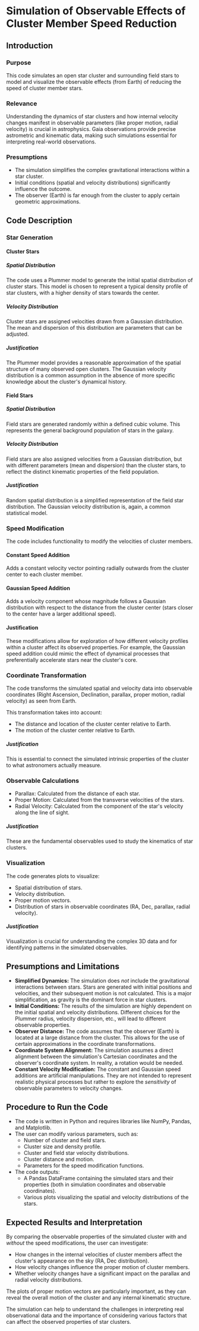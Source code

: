 # Simulation of Observable Effects of Cluster Member Speed Reduction

## Introduction

### Purpose

This code simulates an open star cluster and surrounding field stars to model and visualize the observable effects (from Earth) of reducing the speed of cluster member stars.

### Relevance

Understanding the dynamics of star clusters and how internal velocity changes manifest in observable parameters (like proper motion, radial velocity) is crucial in astrophysics. Gaia observations provide precise astrometric and kinematic data, making such simulations essential for interpreting real-world observations.

### Presumptions

* The simulation simplifies the complex gravitational interactions within a star cluster.
* Initial conditions (spatial and velocity distributions) significantly influence the outcome.
* The observer (Earth) is far enough from the cluster to apply certain geometric approximations.

## Code Description

### Star Generation

#### Cluster Stars

##### Spatial Distribution

The code uses a Plummer model to generate the initial spatial distribution of cluster stars. This model is chosen to represent a typical density profile of star clusters, with a higher density of stars towards the center.

##### Velocity Distribution

Cluster stars are assigned velocities drawn from a Gaussian distribution. The mean and dispersion of this distribution are parameters that can be adjusted.

##### Justification

The Plummer model provides a reasonable approximation of the spatial structure of many observed open clusters. The Gaussian velocity distribution is a common assumption in the absence of more specific knowledge about the cluster's dynamical history.

#### Field Stars

##### Spatial Distribution

Field stars are generated randomly within a defined cubic volume. This represents the general background population of stars in the galaxy.

##### Velocity Distribution

Field stars are also assigned velocities from a Gaussian distribution, but with different parameters (mean and dispersion) than the cluster stars, to reflect the distinct kinematic properties of the field population.

##### Justification

Random spatial distribution is a simplified representation of the field star distribution. The Gaussian velocity distribution is, again, a common statistical model.

### Speed Modification

The code includes functionality to modify the velocities of cluster members.

#### Constant Speed Addition

Adds a constant velocity vector pointing radially outwards from the cluster center to each cluster member.

#### Gaussian Speed Addition

Adds a velocity component whose magnitude follows a Gaussian distribution with respect to the distance from the cluster center (stars closer to the center have a larger additional speed).

#### Justification

These modifications allow for exploration of how different velocity profiles within a cluster affect its observed properties. For example, the Gaussian speed addition could mimic the effect of dynamical processes that preferentially accelerate stars near the cluster's core.

### Coordinate Transformation

The code transforms the simulated spatial and velocity data into observable coordinates (Right Ascension, Declination, parallax, proper motion, radial velocity) as seen from Earth.

This transformation takes into account:

* The distance and location of the cluster center relative to Earth.
* The motion of the cluster center relative to Earth.

##### Justification

This is essential to connect the simulated intrinsic properties of the cluster to what astronomers actually measure.

### Observable Calculations

* Parallax: Calculated from the distance of each star.
* Proper Motion: Calculated from the transverse velocities of the stars.
* Radial Velocity: Calculated from the component of the star's velocity along the line of sight.

##### Justification

These are the fundamental observables used to study the kinematics of star clusters.

### Visualization

The code generates plots to visualize:

* Spatial distribution of stars.
* Velocity distribution.
* Proper motion vectors.
* Distribution of stars in observable coordinates (RA, Dec, parallax, radial velocity).

##### Justification

Visualization is crucial for understanding the complex 3D data and for identifying patterns in the simulated observables.

## Presumptions and Limitations

* **Simplified Dynamics:** The simulation does *not* include the gravitational interactions between stars. Stars are generated with initial positions and velocities, and their subsequent motion is not calculated. This is a major simplification, as gravity is the dominant force in star clusters.
* **Initial Conditions:** The results of the simulation are highly dependent on the initial spatial and velocity distributions. Different choices for the Plummer radius, velocity dispersion, etc., will lead to different observable properties.
* **Observer Distance:** The code assumes that the observer (Earth) is located at a large distance from the cluster. This allows for the use of certain approximations in the coordinate transformations.
* **Coordinate System Alignment:** The simulation assumes a direct alignment between the simulation's Cartesian coordinates and the observer's coordinate system. In reality, a rotation would be needed.
* **Constant Velocity Modification:** The constant and Gaussian speed additions are artificial manipulations. They are not intended to represent realistic physical processes but rather to explore the *sensitivity* of observable parameters to velocity changes.

## Procedure to Run the Code

* The code is written in Python and requires libraries like NumPy, Pandas, and Matplotlib.
* The user can modify various parameters, such as:
    * Number of cluster and field stars.
    * Cluster size and density profile.
    * Cluster and field star velocity distributions.
    * Cluster distance and motion.
    * Parameters for the speed modification functions.
* The code outputs:
    * A Pandas DataFrame containing the simulated stars and their properties (both in simulation coordinates and observable coordinates).
    * Various plots visualizing the spatial and velocity distributions of the stars.

## Expected Results and Interpretation

By comparing the observable properties of the simulated cluster *with* and *without* the speed modifications, the user can investigate:

* How changes in the internal velocities of cluster members affect the cluster's appearance on the sky (RA, Dec distribution).
* How velocity changes influence the proper motion of cluster members.
* Whether velocity changes have a significant impact on the parallax and radial velocity distributions.

The plots of proper motion vectors are particularly important, as they can reveal the overall motion of the cluster and any internal kinematic structure.

The simulation can help to understand the challenges in interpreting real observational data and the importance of considering various factors that can affect the observed properties of star clusters.
